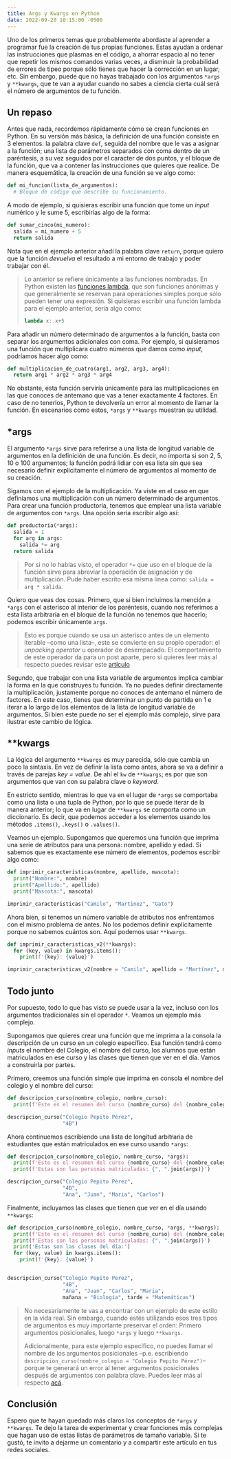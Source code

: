 ```yaml
---
title: Args y Kwargs en Python
date: 2022-09-20 10:15:00 -0500
---
```


Uno de los primeros temas que probablemente abordaste al aprender a programar fue la creación de tus propias funciones. Estas ayudan a ordenar las instrucciones que plasmas en el código, a ahorrar espacio al no tener que repetir los mismos comandos varias veces, a disminuir la probabilidad de errores de tipeo porque sólo tienes que hacer la corrección en un lugar, etc. Sin embargo, puede que no hayas trabajado con los argumentos `*args` y `**kwargs`, que te van a ayudar cuando no sabes a ciencia cierta cuál será el número de argumentos de tu función.

## Un repaso

Antes que nada, recordemos rápidamente cómo se crean funciones en Python. En su versión más básica, la definición de una función consiste en 3 elementos: la palabra clave `def`, seguida del nombre que le vas a asignar a la función; una lista de parámetros separados con coma dentro de un paréntesis, a su vez seguidos por el caracter de dos puntos, y el bloque de la función, que va a contener las instrucciones que quieres que realice. De manera esquemática, la creación de una función se ve algo como:

```python
def mi_funcion(lista_de_argumentos):
  # Bloque de código que describe su funcionamiento.
```

A modo de ejemplo, si quisieras escribir una función que tome un *input* numérico y le sume 5, escribirías algo de la forma:

```python
def sumar_cinco(mi_numero):
  salida = mi_numero + 5
  return salida
```

Nota que en el ejemplo anterior añadí la palabra clave `return`, porque quiero que la función *devuelva* el resultado a mi entorno de trabajo y poder trabajar con él.

> Lo anterior se refiere únicamente a las funciones nombradas. En Python existen las [funciones lambda](https://www.w3schools.com/python/python_lambda.asp), que son funciones anónimas y que generalmente se reservan para operaciones simples porque sólo pueden tener una expresión. Si quisieras escribir una función lambda para el ejemplo anterior, sería algo como:
> ```python
> lambda x: x+5
> ```

Para añadir un número determinado de argumentos a la función, basta con separar los argumentos adicionales con coma. Por ejemplo, si quisieramos una función que multiplicara cuatro números que damos como *input*, podríamos hacer algo como:

```python
def multiplicacion_de_cuatro(arg1, arg2, arg3, arg4):
  return arg1 * arg2 * arg3 * arg4
```

No obstante, esta función serviría únicamente para las multiplicaciones en las que conoces de antemano que vas a tener exactamente 4 factores. En caso de no tenerlos, Python te devolvería un error al momento de llamar la función. En escenarios como estos, `*args` y `**kwargs` muestran su utilidad.

## *args

El argumento `*args` sirve para referirse a una lista de longitud variable de argumentos en la definición de una función. Es decir, no importa si son 2, 5, 10 o 100 argumentos; la función podrá lidiar con esa lista sin que sea necesario definir explícitamente el número de argumentos al momento de su creación.

Sigamos con el ejemplo de la multiplicación. Ya viste en el caso en que definíamos una multiplicación con un número determinado de argumentos. Para crear una función productoria, tenemos que emplear una lista variable de argumentos con `*args`. Una opción sería escribir algo así:

```python
def productoria(*args):
  salida = 1
  for arg in args:
    salida *= arg
  return salida
```

> Por si no lo habías visto, el operador `*=` que uso en el bloque de la función sirve para abreviar la operación de asignación y de multiplicación. Pude haber escrito esa misma línea como: `salida = arg * salida`.

Quiero que veas dos cosas. Primero, que si bien incluimos la mención a `*args` con el asterisco al interior de los paréntesis, cuando nos referimos a esta lista arbitraria en el bloque de la función no tenemos que hacerlo; podemos escribir únicamente `args`.

> Esto es porque cuando se usa un asterisco antes de un elemento iterable –como una lista–, este se convierte en su propio operador: el *unpacking operator* u operador de desempacado. El comportamiento de este operador da para un post aparte, pero si quieres leer más al respecto puedes revisar este [artículo](https://geekflare.com/python-unpacking-operators/)

Segundo, que trabajar con una lista variable de argumentos implica cambiar la forma en la que construyes tu función. Ya no puedes definir directamente la multiplicación, justamente porque no conoces de antemano el número de factores. En este caso, tienes que determinar un punto de partida en 1 e iterar a lo largo de los elementos de la lista de longitud variable de argumentos. Si bien este puede no ser el ejemplo más complejo, sirve para ilustrar este cambio de lógica.

## **kwargs

La lógica del argumento `**kwargs` es muy parecida, sólo que cambia un poco la sintaxis. En vez de definir la lista como antes, ahora se va a definir a través de parejas  *key = value*. De ahí el `kw` de `**kwargs`; es por que son argumentos que van con su palabra clave o *keyword*.

En estricto sentido, mientras lo que va en el lugar de `*args` se comportaba como una lista o una tupla de Python, por lo que se puede iterar de la manera anterior; lo que va en lugar de `**kwargs` se comporta como un diccionario. Es decir, que podemos acceder a los elementos usando los métodos `.items()`, `.keys()` o `.values()`.

Veamos un ejemplo. Supongamos que queremos una función que imprima una serie de atributos para una persona: nombre, apellido y edad. Si sabemos que es exactamente ese número de elementos, podemos escribir algo como:

```python
def imprimir_caracteristicas(nombre, apellido, mascota):
  print("Nombre:", nombre)
  print("Apellido:", apellido)
  print("Mascota:", mascota)

imprimir_caracteristicas("Camilo", "Martinez", "Gato")
```

Ahora bien, si tenemos un número variable de atributos nos enfrentamos con el mismo problema de antes. No los podemos definir explícitamente porque no sabemos cuántos son. Aquí podemos usar `**kwargs`.

```python
def imprimir_caracteristicas_v2(**kwargs):
  for (key, value) in kwargs.items():
    print(f'{key}: {value}')

imprimir_caracteristicas_v2(nombre = "Camilo", apellido = "Martínez", mascota = "Gato", nacionalidad = "Colombia", color_favorito = "Azul")
```

## Todo junto

Por supuesto, todo lo que has visto se puede usar a la vez, incluso con los argumentos tradicionales sin el operador `*`. Veamos un ejemplo más complejo.

Supongamos que quieres crear una función que me imprima a la consola la descripción de un curso en un colegio específico. Esa función tendrá como *inputs* el nombre del Colegio, el nombre del curso, los alumnos que están matriculados en ese curso y las clases que tienen que ver en el día. Vamos a construirla por partes.

Primero, creemos una función simple que imprima en consola el nombre del colegio y el nombre del curso:

```python
def descripcion_curso(nombre_colegio, nombre_curso):
  print(f'Este es el resumen del curso {nombre_curso} del {nombre_colegio}.')

descripcion_curso("Colegio Pepito Pérez",
                  "4B")
```

Ahora continuemos escribiendo una lista de longitud arbitraria de estudiantes que están matriculados en ese curso usando `*args`:

```python
def descripcion_curso(nombre_colegio, nombre_curso, *args):
  print(f'Este es el resumen del curso {nombre_curso} del {nombre_colegio}.')
  print(f'Estas son las personas matriculadas: {", ".join(args)}')

descripcion_curso("Colegio Pepito Pérez",
                  "4B",
                  "Ana", "Juan", "Maria", "Carlos")
```

Finalmente, incluyamos las clases que tienen que ver en el día usando `**kwargs`:

```python
def descripcion_curso(nombre_colegio, nombre_curso, *args, **kwargs):
  print(f'Este es el resumen del curso {nombre_curso} del {nombre_colegio}.')
  print(f'Estas son las personas matriculadas: {", ".join(args)}')
  print('Estas son las clases del día:')
  for (key, value) in kwargs.items():
    print(f'{key}: {value}')


descripcion_curso("Colegio Pepito Perez",
                  "4B",
                  "Ana", "Juan", "Carlos", "Maria",
                  mañana = "Biología", tarde = "Matemáticas")
```

> No necesariamente te vas a encontrar con un ejemplo de este estilo en la vida real. Sin embargo, cuando estés utilizando esos tres tipos de argumentos es muy importante preservar el orden: Primero argumentos posicionales, luego `*args` y luego `**kwargs`. 
> 
> Adicionalmente, para este ejemplo específico, no puedes llamar el nombre de los argumentos posicionales –p.e. escribiendo `descripcion_curso(nombre_colegio = "Colegio Pepito Pérez")`– porque te generará un error al tener argumentos posicionales después de argumentos con palabra clave. Puedes leer más al respecto [acá](https://docs.python.org/3/glossary.html#term-parameter).

## Conclusión

Espero que te hayan quedado más claros los conceptos de `*args` y `**kwargs`. Te dejo la tarea de experimentar y crear funciones más complejas que hagan uso de estas listas de parámetros de tamaño variable. Si te gustó, te invito a dejarme un comentario y a compartir este artículo en tus redes sociales.
